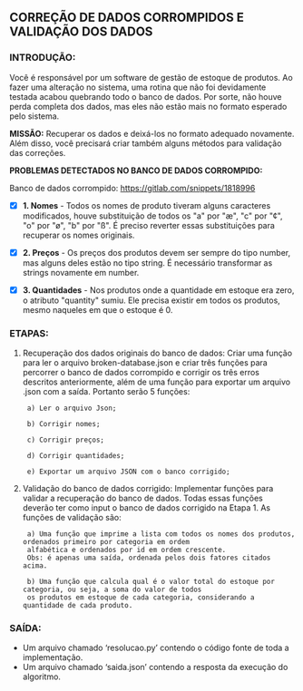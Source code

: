 ## CORREÇÃO DE DADOS CORROMPIDOS E VALIDAÇÃO DOS DADOS

### INTRODUÇÃO:
Você é responsável por um software de gestão de estoque de produtos. Ao fazer uma alteração no sistema, uma rotina que não foi devidamente testada acabou quebrando todo o banco de dados. Por sorte, não houve perda completa dos dados, mas eles não estão mais no formato esperado pelo sistema. 

**MISSÃO:** Recuperar os dados e deixá-los no formato adequado novamente. Além disso, você precisará criar também alguns métodos para validação das correções.

**PROBLEMAS DETECTADOS NO BANCO DE DADOS CORROMPIDO:**

Banco de dados corrompido: https://gitlab.com/snippets/1818996

- [X] **1. Nomes** - Todos os nomes de produto tiveram alguns caracteres modificados, houve substituição de todos os "a" por "æ", "c" por "¢", "o" por "ø", "b" por "ß". É preciso reverter essas substituições para recuperar os nomes originais.

- [X] **2. Preços** - Os preços dos produtos devem ser sempre do tipo number, mas alguns deles estão no tipo string. É necessário transformar as strings novamente em number.

- [X] **3. Quantidades** - Nos produtos onde a quantidade em estoque era zero, o atributo "quantity" sumiu. Ele precisa existir em todos os produtos, mesmo naqueles em que o estoque é 0.

### ETAPAS: 

1. Recuperação dos dados originais do banco de dados:
Criar uma função para ler o arquivo broken-database.json e criar três funções para percorrer o banco de dados corrompido e corrigir os três erros descritos anteriormente, além de uma função para exportar um arquivo .json com a saída.
Portanto serão 5 funções:

        a) Ler o arquivo Json;

        b) Corrigir nomes;

        c) Corrigir preços;

        d) Corrigir quantidades;

        e) Exportar um arquivo JSON com o banco corrigido;
    
2. Validação do banco de dados corrigido:
Implementar funções para validar a recuperação do banco de dados. Todas essas funções deverão ter como input o banco de dados corrigido na Etapa 1. As funções de validação são:

        a) Uma função que imprime a lista com todos os nomes dos produtos, ordenados primeiro por categoria em ordem 
        alfabética e ordenados por id em ordem crescente. 
        Obs: é apenas uma saída, ordenada pelos dois fatores citados acima.

        b) Uma função que calcula qual é o valor total do estoque por categoria, ou seja, a soma do valor de todos 
        os produtos em estoque de cada categoria, considerando a quantidade de cada produto.

### SAÍDA:
- Um arquivo chamado ‘resolucao.py’ contendo o código fonte de toda a implementação. 
- Um arquivo chamado ‘saida.json’ contendo a resposta da execução do algoritmo.
